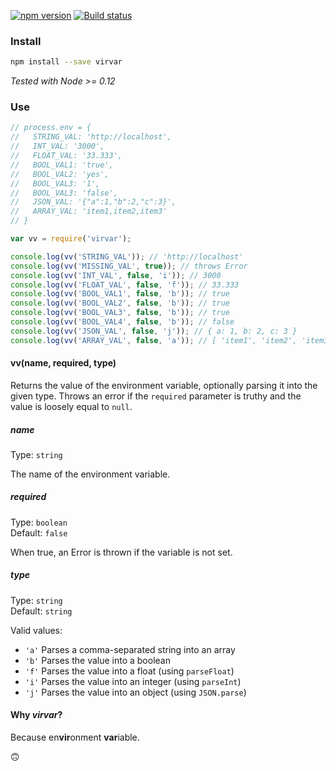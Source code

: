 [![npm version](https://badge.fury.io/js/virvar.svg)](https://badge.fury.io/js/virvar)
[![Build status](https://travis-ci.org/gswalden/virvar.svg?branch=master)](https://travis-ci.org/gswalden/virvar)

### Install
```sh
npm install --save virvar
```

*Tested with Node >= 0.12*

### Use
```js
// process.env = {
//   STRING_VAL: 'http://localhost',
//   INT_VAL: '3000',
//   FLOAT_VAL: '33.333',
//   BOOL_VAL1: 'true',
//   BOOL_VAL2: 'yes',
//   BOOL_VAL3: '1',
//   BOOL_VAL3: 'false',
//   JSON_VAL: '{"a":1,"b":2,"c":3}',
//   ARRAY_VAL: 'item1,item2,item3'
// }

var vv = require('virvar');

console.log(vv('STRING_VAL')); // 'http://localhost'
console.log(vv('MISSING_VAL', true)); // throws Error
console.log(vv('INT_VAL', false, 'i')); // 3000
console.log(vv('FLOAT_VAL', false, 'f')); // 33.333
console.log(vv('BOOL_VAL1', false, 'b')); // true
console.log(vv('BOOL_VAL2', false, 'b')); // true
console.log(vv('BOOL_VAL3', false, 'b')); // true
console.log(vv('BOOL_VAL4', false, 'b')); // false
console.log(vv('JSON_VAL', false, 'j')); // { a: 1, b: 2, c: 3 }
console.log(vv('ARRAY_VAL', false, 'a')); // [ 'item1', 'item2', 'item3' ]
```

#### vv(name, required, type)
Returns the value of the environment variable, optionally parsing it into the given type.
Throws an error if the `required` parameter is truthy and the value is loosely equal to `null`.

##### name
Type: `string`

The name of the environment variable.

##### required
Type: `boolean`<br>
Default: `false`

When true, an Error is thrown if the variable is not set.

##### type
Type: `string`<br>
Default: `string`

Valid values:

- `'a'` Parses a comma-separated string into an array
- `'b'` Parses the value into a boolean
- `'f'` Parses the value into a float (using `parseFloat`)
- `'i'` Parses the value into an integer (using `parseInt`)
- `'j'` Parses the value into an object (using `JSON.parse`)

#### Why *virvar*?
Because en**vir**onment **var**iable.

🙃
